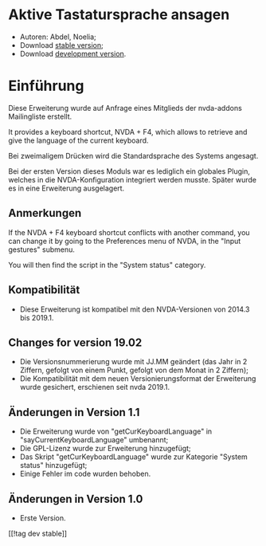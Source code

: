 # Aktive Tastatursprache ansagen #

* Autoren: Abdel, Noelia;
* Download [stable version][1];
* Download [development version][2].

# Einführung #

Diese Erweiterung wurde auf Anfrage eines Mitglieds der nvda-addons
Mailingliste erstellt.

It provides a keyboard shortcut, NVDA + F4, which allows to retrieve and
give the language of the current keyboard.

Bei zweimaligem Drücken wird die Standardsprache des Systems angesagt.

Bei der ersten Version dieses Moduls war es lediglich ein globales Plugin,
welches in die NVDA-Konfiguration integriert werden musste. Später wurde es
in eine Erweiterung ausgelagert.

## Anmerkungen ##

If the NVDA + F4 keyboard shortcut conflicts with another command, you can
change it by going to the Preferences menu of NVDA, in the "Input gestures"
submenu.

You will then find the script in the "System status" category.

## Kompatibilität ##

* Diese Erweiterung ist kompatibel mit den NVDA-Versionen von 2014.3 bis
  2019.1.

## Changes for version 19.02 ##

* Die Versionsnummerierung wurde mit JJ.MM geändert (das Jahr in 2 Ziffern,
  gefolgt von einem Punkt, gefolgt von dem Monat in 2 Ziffern);
* Die Kompatibilität mit dem neuen Versionierungsformat der Erweiterung
  wurde gesichert, erschienen seit nvda 2019.1.

## Änderungen in Version 1.1 ##

* Die Erweiterung wurde von "getCurKeyboardLanguage" in
  "sayCurrentKeyboardLanguage" umbenannt;
* Die GPL-Lizenz wurde zur Erweiterung hinzugefügt;
* Das Skript "getCurKeyboardLanguage" wurde zur Kategorie "System status"
  hinzugefügt;
* Einige Fehler im code wurden behoben.

## Änderungen in Version 1.0 ##

* Erste Version.

[[!tag dev stable]]

[1]: https://addons.nvda-project.org/files/get.php?file=ckbl

[2]: https://addons.nvda-project.org/files/get.php?file=ckbl-dev
